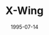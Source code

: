 ---
component_id: dfxwing
title: "X-Wing"
authors: 
    - "Gary Belisle"
date: 1995-07-14
filename: "dfxwing.zip"
component_type: "3do"
cover: 
description: "A 3D X-Wing object."
---
